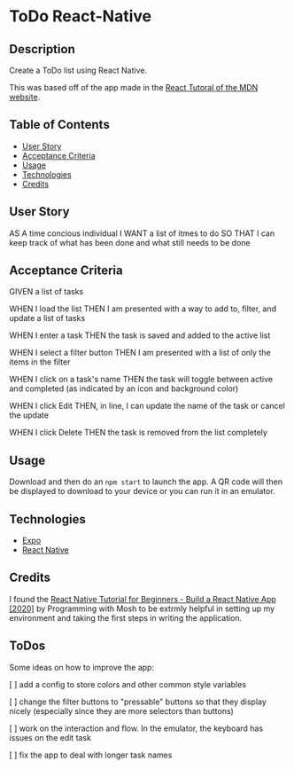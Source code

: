 # ToDo React-Native

## Description

Create a ToDo list using React Native.

This was based off of the app made in the [React Tutoral of the MDN website](https://developer.mozilla.org/en-US/docs/Learn/Tools_and_testing/Client-side_JavaScript_frameworks/React_getting_started).

## Table of Contents

- [User Story](#user-story)
- [Acceptance Criteria](#acceptance-criteria)
- [Usage](#usage)
- [Technologies](#technologies)
- [Credits](#credits)

## User Story

AS A time concious individual
I WANT a list of itmes to do
SO THAT I can keep track of what has been done and what still needs to be done

## Acceptance Criteria

GIVEN a list of tasks

WHEN I load the list
THEN I am presented with a way to add to, filter, and update a list of tasks

WHEN I enter a task
THEN the task is saved and added to the active list

WHEN I select a filter button
THEN I am presented with a list of only the items in the filter

WHEN I click on a task's name
THEN the task will toggle between active and completed (as indicated by an icon and background color)

WHEN I click Edit
THEN, in line, I can update the name of the task or cancel the update

WHEN I click Delete
THEN the task is removed from the list completely

## Usage

Download and then do an `npm start` to launch the app. A QR code will then be displayed to download to your device or you can run it in an emulator.

## Technologies

- [Expo](https://expo.dev/)
- [React Native](https://reactnative.dev/)

## Credits

I found the [React Native Tutorial for Beginners - Build a React Native App [2020]](https://www.youtube.com/watch?v=0-S5a0eXPoc) by Programming with Mosh to be extrmly helpful in setting up my environment and taking the first steps in writing the application.

## ToDos

Some ideas on how to improve the app:

[ ] add a config to store colors and other common style variables

[ ] change the filter buttons to "pressable" buttons so that they display nicely (especially since they are more selectors than buttons)

[ ] work on the interaction and flow. In the emulator, the keyboard has issues on the edit task

[ ] fix the app to deal with longer task names
